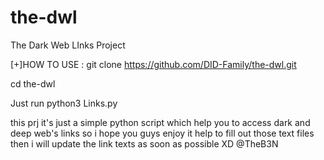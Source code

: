# the-dwl
The Dark Web LInks Project

[+]HOW TO USE :
git clone https://github.com/DID-Family/the-dwl.git

cd the-dwl

Just run python3 Links.py


this prj it's just a simple python script which help you to access dark and deep web's links
so i hope you guys enjoy it
help to fill out those text files then i will update the link texts as soon as possible XD
@TheB3N
